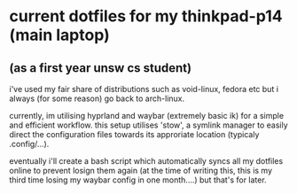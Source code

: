 # current dotfiles for my thinkpad-p14 (main laptop)
## (as a first year unsw cs student)
i've used my fair share of distributions such as void-linux, fedora etc but i always (for some reason) go back to arch-linux.

currently, im utilising hyprland and waybar (extremely basic ik) for a simple and efficient workflow.
this setup utilises 'stow', a symlink manager to easily direct the configuration files towards its approriate location (typicaly .config/...).

eventually i'll create a bash script which automatically syncs all my dotfiles online to prevent losign them again (at the time of writing this, this is my third time losing my waybar config in one month....) but that's for later.

